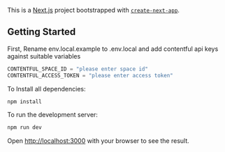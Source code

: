 This is a [Next.js](https://nextjs.org/) project bootstrapped with [`create-next-app`](https://github.com/vercel/next.js/tree/canary/packages/create-next-app).

## Getting Started

First, 
Rename env.local.example to .env.local and add contentful api keys against suitable variables

```javascript
CONTENTFUL_SPACE_ID = "please enter space id"
CONTENTFUL_ACCESS_TOKEN = "please enter access token"
```
To Install all dependencies:

```bash
npm install
```

To run the development server:

```bash
npm run dev

```

Open [http://localhost:3000](http://localhost:3000) with your browser to see the result.


